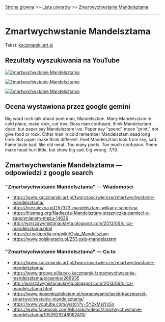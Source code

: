 [Strona głowna](../index.md) >> [Lista utworów](../list.md) >> [Zmartwychwstanie Mandelsztama](689.md)

---

# Zmartwychwstanie Mandelsztama

Tekst: [kaczmarski.art.pl](https://www.kaczmarski.art.pl/tworczosc/wiersze/zmartwychwstanie-mandelsztama/)

## Rezultaty wyszukiwania na YouTube

[![Zmartwychwstanie Mandelsztama](http://img.youtube.com/vi/_bWlvW4gSNk/0.jpg)](https://www.youtube.com/watch?v=_bWlvW4gSNk "Zmartwychwstanie Mandelsztama-Jacek Kaczmarski - YouTube")

[![Zmartwychwstanie Mandelsztama](http://img.youtube.com/vi/S_qaFyYaXxE/0.jpg)](https://www.youtube.com/watch?v=S_qaFyYaXxE "Zmartwychwstanie Mandelsztama - YouTube")

[![Zmartwychwstanie Mandelsztama](http://img.youtube.com/vi/i7yIpsDgZsg/0.jpg)](https://www.youtube.com/watch?v=i7yIpsDgZsg "Maanam - Lipstick On The Glass VINYL-RIP HD - YouTube")

## Ocena wystawiona przez google gemini

Big word rock talk about poet man, Mandelsztam. Many Mandelsztam in cold place, make rock, cut tree. Boss man confused, think Mandelsztam dead, but paper say Mandelsztam live. Paper say "spend" mean "print," not give food or rock. Other man in cold remember Mandelsztam dead long time. But paper make think different. Poet Mandelsztam look from sky, sad. Fame taste bad, like old meat. Too many poets. Too much confusion. Poem make head hurt little, but show big sad, big wrong. 7/10.


## Zmartwychwstanie Mandelsztama — odpowiedzi z google search

### "Zmartwychwstanie Mandelsztama" — Wiadomości

 - <https://www.kaczmarski.art.pl/tworczosc/wiersze/zmartwychwstanie-mandelsztama/>
 - <https://niezalezna.pl/257373-mandelsztam-witkacy-schetyna>
 - <https://histmag.org/Nadiezda-Mandelsztam-strazniczka-pamieci-o-zapomnianym-mezu-14636>
 - <http://warszawyhistoriaukryta.blogspot.com/2013/06/ulica-mandelsztama.html>
 - <https://pl.wikipedia.org/wiki/Osip_Mandelsztam>
 - <https://www.polskieradio.pl/253,osip-mandelsztam>

### "Zmartwychwstanie Mandelsztama" — Co to

 - <https://www.kaczmarski.art.pl/tworczosc/wiersze/zmartwychwstanie-mandelsztama/>
 - <https://www.groove.pl/jacek-kaczmarski/zmartwychwstanie-mandelsztama/piosenka/266935>
 - <http://warszawyhistoriaukryta.blogspot.com/2013/06/ulica-mandelsztama.html>
 - <https://www.piosenkaztekstem.pl/opracowanie/jacek-kaczmarski-zmartwychwstanie-mandelsztama/>
 - <https://www.youtube.com/watch?v=5Y2xMsiYxSo>
 - <https://www.facebook.com/Muracki/videos/zmartwychwstanie-mandelsztama/1052629248082410/>

